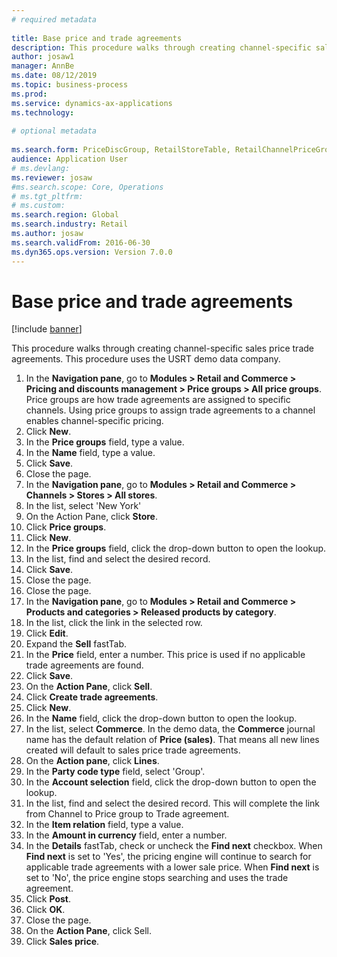 ```yaml
--- 
# required metadata 
 
title: Base price and trade agreements
description: This procedure walks through creating channel-specific sales price trade agreements. 
author: josaw1
manager: AnnBe 
ms.date: 08/12/2019
ms.topic: business-process 
ms.prod:  
ms.service: dynamics-ax-applications 
ms.technology:  
 
# optional metadata 
 
ms.search.form: PriceDiscGroup, RetailStoreTable, RetailChannelPriceGroup, EcoResProductDetailsExtended, PriceDiscAdmTable, PriceDiscAdm   
audience: Application User 
# ms.devlang:  
ms.reviewer: josaw
#ms.search.scope: Core, Operations 
# ms.tgt_pltfrm:  
# ms.custom:  
ms.search.region: Global
ms.search.industry: Retail
ms.author: josaw
ms.search.validFrom: 2016-06-30 
ms.dyn365.ops.version: Version 7.0.0 
---
```

# Base price and trade agreements

[!include [banner](../includes/banner.md)]

This procedure walks through creating channel-specific sales price trade agreements. This procedure uses the USRT demo data company.

1. In the **Navigation pane**, go to **Modules > Retail and Commerce > Pricing and discounts management > Price groups > All price groups**. Price groups are how trade agreements are assigned to specific channels. Using price groups to assign trade agreements to a channel enables channel-specific pricing.  
2. Click **New**.
3. In the **Price groups** field, type a value.
4. In the **Name** field, type a value.
5. Click **Save**.
6. Close the page.
7. In the **Navigation pane**, go to **Modules > Retail and Commerce > Channels > Stores > All stores**.
8. In the list, select 'New York'
9. On the Action Pane, click **Store**.
10. Click **Price groups**.
11. Click **New**.
12. In the **Price groups** field, click the drop-down button to open the lookup.
13. In the list, find and select the desired record.
14. Click **Save**.
15. Close the page.
16. Close the page.
17. In the **Navigation pane**, go to **Modules > Retail and Commerce > Products and categories > Released products by category**.
18. In the list, click the link in the selected row.
19. Click **Edit**.
20. Expand the **Sell** fastTab.
21. In the **Price** field, enter a number. This price is used if no applicable trade agreements are found.  
22. Click **Save**.
23. On the **Action Pane**, click **Sell**.
24. Click **Create trade agreements**.
25. Click **New**.
26. In the **Name** field, click the drop-down button to open the lookup.
27. In the list, select **Commerce**. In the demo data, the **Commerce** journal name has the default relation of **Price (sales)**. That means all new lines created will default to sales price trade agreements.  
28. On the **Action pane**, click **Lines**.
29. In the **Party code type** field, select 'Group'.
30. In the **Account selection** field, click the drop-down button to open the lookup.
31. In the list, find and select the desired record. This will complete the link from Channel to Price group to Trade agreement.  
32. In the **Item relation** field, type a value.
33. In the **Amount in currency** field, enter a number.
34. In the **Details** fastTab, check or uncheck the **Find next** checkbox. When **Find next** is set to 'Yes', the pricing engine will continue to search for applicable trade agreements with a lower sale price. When **Find next** is set to 'No', the price engine stops searching and uses the trade agreement.  
35. Click **Post**.
36. Click **OK**.
37. Close the page.
38. On the **Action Pane**, click Sell.
39. Click **Sales price**.

